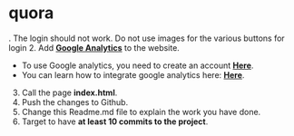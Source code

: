 # quora

. The login should not work. Do not use images for the various buttons for login
2. Add **[Google Analytics](http://www.google.com/analytics/)** to the website.
- To use Google analytics, you need to create an account **[Here](http://www.google.com/analytics/)**.
- You can learn how to integrate google analytics here: **[Here](https://www.youtube.com/watch?v=EMpUvkKsgp8)**.
3. Call the page **index.html**.
4. Push the changes to Github.
5. Change this Readme.md file to explain the work you have done.
6. Target to have **at least 10 commits to the project**.
